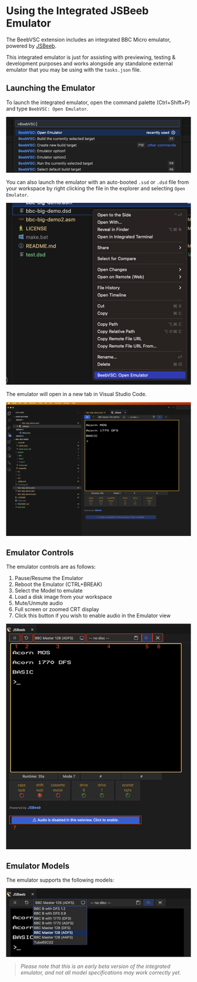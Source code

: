 # Using the Integrated JSBeeb Emulator

The BeebVSC extension includes an integrated BBC Micro emulator, powered by [JSBeeb](https://github.com/mattgodbolt/jsbeeb).

This integrated emulator is just for assisting with previewing, testing & development purposes and works alongside any standalone external emulator that you may be using with the `tasks.json` file.

## Launching the Emulator

To launch the integrated emulator, open the command palette (Ctrl+Shift+P) and type `BeebVSC: Open Emulator`.

![Screenshot](./images/emulator-palette.png?raw=true)

You can also launch the emulator with an auto-booted `.ssd` or `.dsd` file from your workspace by right clicking the file in the explorer and selecting `Open Emulator`.

![Screenshot](./images/emulator-context-menu.png?raw=true)


The emulator will open in a new tab in Visual Studio Code.

![Screenshot](./images/emulator-view.png?raw=true)

## Emulator Controls

The emulator controls are as follows:

1. Pause/Resume the Emulator
2. Reboot the Emulator (CTRL+BREAK)
3. Select the Model to emulate
4. Load a disk image from your workspace
5. Mute/Unmute audio
6. Full screen or zoomed CRT display
7. Click this button if you wish to enable audio in the Emulator view

![Screenshot](./images/emulator-controls.png?raw=true)

## Emulator Models

The emulator supports the following models:

![Screenshot](./images/emulator-model.png?raw=true)

> _Please note that this is an early beta version of the integrated emulator, and not all model specifications may work correctly yet._
